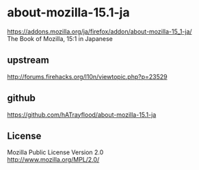 about-mozilla-15.1-ja
=====================
https://addons.mozilla.org/ja/firefox/addon/about-mozilla-15_1-ja/  
The Book of Mozilla, 15:1 in Japanese

upstream
--------
http://forums.firehacks.org/l10n/viewtopic.php?p=23529

github
------
https://github.com/hATrayflood/about-mozilla-15.1-ja

License
-------
Mozilla Public License Version 2.0  
http://www.mozilla.org/MPL/2.0/  
